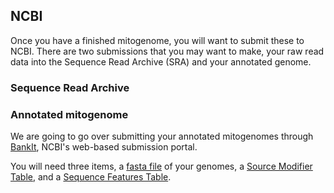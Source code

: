 ## NCBI
Once you have a finished mitogenome, you will want to submit these to NCBI. There are two submissions that you may want to make, your raw read data into the Sequence Read Archive (SRA) and your annotated genome.

### Sequence Read Archive


### Annotated mitogenome
We are going to go over submitting your annotated mitogenomes through [BankIt](https://www.ncbi.nlm.nih.gov/WebSub/index.cgi), NCBI's web-based submission portal.

You will need three items, a [fasta file](https://www.ncbi.nlm.nih.gov/WebSub/html/help/fasta.html) of your genomes, a [Source Modifier Table](https://www.ncbi.nlm.nih.gov/WebSub/html/help/genbank-source-table.html#modifiers), and a [Sequence Features Table](https://www.ncbi.nlm.nih.gov/WebSub/html/annot_examples.html). 